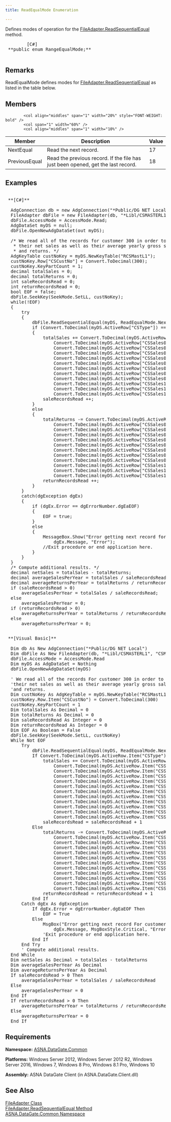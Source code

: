 ```yaml
---
title: ReadEqualMode Enumeration

---
```


Defines modes of operation for the [ FileAdapter.ReadSequentialEqual](file-adapter-class-read-sequential-equal-method.html) method.
<pre class="prettyprint">
        <span class="lang">[C#]</span>
 **public enum RangeEqualMode;** 
      </pre>


## Remarks

<span>ReadEqualMode</span> defines modes for [FileAdapter.ReadSequentialEqual](file-adapter-class-read-sequential-equal-method.html) as listed in the table below.
## Members


            <col align="middles" span="1" width="20%" style="FONT-WEIGHT: bold" />
            <col span="1" width="60%" />
            <col align="middles" span="1" width="10%" />

| Member | Description | Value |
| ---- | ---- | ---- |
| NextEqual | Read the next record. | 17 |
| PreviousEqual | Read the previous record. If the file has just been opened, get the last  								record. | 18 |



## Examples

<pre class="prettyprint">
        <span class="lang">
 **[C#]** 
        </span>
  AdgConnection db = new AdgConnection("*Public/DG NET Local");
  FileAdapter dbFile = new FileAdapter(db, "*Libl/CSMASTERL1", "CSMASTERL1");
  dbFile.AccessMode = AccessMode.Read;
  AdgDataSet myDS = null;
  dbFile.OpenNewAdgDataSet(out myDS);

  /* We read all of the records for customer 300 in order to get 
   * their net sales as well as their average yearly gross sales
   * and returns. */
  AdgKeyTable custNoKey = myDS.NewKeyTable("RCSMastL1");
  custNoKey.Row["CSCustNo"] = Convert.ToDecimal(300);
  custNoKey.KeyPartCount = 1;
  decimal totalSales = 0;
  decimal totalReturns = 0;
  int saleRecordsRead = 0;
  int returnRecordsRead = 0;
  bool EOF = false;
  dbFile.SeekKey(SeekMode.SetLL, custNoKey);
  while(!EOF)
  {
      try
      {
          dbFile.ReadSequentialEqual(myDS, ReadEqualMode.NextEqual, LockRequest.Read, custNoKey);
          if (Convert.ToDecimal(myDS.ActiveRow["CSType"]) == 1)
          {
              totalSales += Convert.ToDecimal(myDS.ActiveRow["CSSales01"]) + 
                  Convert.ToDecimal(myDS.ActiveRow["CSSales02"]) +
                  Convert.ToDecimal(myDS.ActiveRow["CSSales03"]) + 
                  Convert.ToDecimal(myDS.ActiveRow["CSSales04"]) +
                  Convert.ToDecimal(myDS.ActiveRow["CSSales05"]) + 
                  Convert.ToDecimal(myDS.ActiveRow["CSSales06"]) +
                  Convert.ToDecimal(myDS.ActiveRow["CSSales07"]) + 
                  Convert.ToDecimal(myDS.ActiveRow["CSSales08"]) +
                  Convert.ToDecimal(myDS.ActiveRow["CSSales09"]) + 
                  Convert.ToDecimal(myDS.ActiveRow["CSSales10"]) +
                  Convert.ToDecimal(myDS.ActiveRow["CSSales11"]) + 
                  Convert.ToDecimal(myDS.ActiveRow["CSSales12"]);
              saleRecordsRead ++;
          }
          else
          {
              totalReturns -= Convert.ToDecimal(myDS.ActiveRow["CSSales01"]) + 
                  Convert.ToDecimal(myDS.ActiveRow["CSSales02"]) +
                  Convert.ToDecimal(myDS.ActiveRow["CSSales03"]) + 
                  Convert.ToDecimal(myDS.ActiveRow["CSSales04"]) +
                  Convert.ToDecimal(myDS.ActiveRow["CSSales05"]) + 
                  Convert.ToDecimal(myDS.ActiveRow["CSSales06"]) +
                  Convert.ToDecimal(myDS.ActiveRow["CSSales07"]) + 
                  Convert.ToDecimal(myDS.ActiveRow["CSSales08"]) +
                  Convert.ToDecimal(myDS.ActiveRow["CSSales09"]) + 
                  Convert.ToDecimal(myDS.ActiveRow["CSSales10"]) +
                  Convert.ToDecimal(myDS.ActiveRow["CSSales11"]) + 
                  Convert.ToDecimal(myDS.ActiveRow["CSSales12"]);
              returnRecordsRead ++;
          }
      }
      catch(dgException dgEx)
      {
          if (dgEx.Error == dgErrorNumber.dgEaEOF)
          {
              EOF = true;
          }
          else
          {
              MessageBox.Show("Error getting next record for customer 300:" + 
                  dgEx.Message, "Error");
              //Exit procedure or end application here.
          }
      }
  }
  /* Compute additional results. */
  decimal netSales = totalSales - totalReturns;
  decimal averageSalesPerYear = totalSales / saleRecordsRead;
  decimal averageReturnsPerYear = totalReturns / returnRecordsRead;
  if (saleRecordsRead &gt; 0)
      averageSalesPerYear = totalSales / saleRecordsRead;
  else
      averageSalesPerYear = 0;
  if (returnRecordsRead &gt; 0)
      averageReturnsPerYear = totalReturns / returnRecordsRead;
  else
      averageReturnsPerYear = 0; </pre>
<pre class="prettyprint">
        <span class="lang">
 **[Visual Basic]** 
        </span>
  Dim db As New AdgConnection("*Public/DG NET Local")
  Dim dbFile As New FileAdapter(db, "*Libl/CSMASTERL1", "CSMASTERL1")
  dbFile.AccessMode = AccessMode.Read
  Dim myDS As AdgDataSet = Nothing
  dbFile.OpenNewAdgDataSet(myDS)

  ' We read all of the records For customer 300 in order to get 
  'their net sales as well as their average yearly gross sales
  'and returns. 
  Dim custNoKey As AdgKeyTable = myDS.NewKeyTable("RCSMastL1")
  custNoKey.Row.Item("CSCustNo") = Convert.ToDecimal(300)
  custNoKey.KeyPartCount = 1
  Dim totalSales As Decimal = 0
  Dim totalReturns As Decimal = 0
  Dim saleRecordsRead As Integer = 0
  Dim returnRecordsRead As Integer = 0
  Dim EOF As Boolean = False
  dbFile.SeekKey(SeekMode.SetLL, custNoKey)
  While Not EOF
      Try
          dbFile.ReadSequentialEqual(myDS, ReadEqualMode.NextEqual, LockRequest.Read, custNoKey)
          If Convert.ToDecimal(myDS.ActiveRow.Item("CSType")) = 1 Then
              totalSales += Convert.ToDecimal(myDS.ActiveRow.Item("CSSales01")) + _
                  Convert.ToDecimal(myDS.ActiveRow.Item("CSSales02")) + _
                  Convert.ToDecimal(myDS.ActiveRow.Item("CSSales03")) + _
                  Convert.ToDecimal(myDS.ActiveRow.Item("CSSales04")) + _
                  Convert.ToDecimal(myDS.ActiveRow.Item("CSSales05")) + _
                  Convert.ToDecimal(myDS.ActiveRow.Item("CSSales06")) + _
                  Convert.ToDecimal(myDS.ActiveRow.Item("CSSales07")) + _
                  Convert.ToDecimal(myDS.ActiveRow.Item("CSSales08")) + _
                  Convert.ToDecimal(myDS.ActiveRow.Item("CSSales09")) + _
                  Convert.ToDecimal(myDS.ActiveRow.Item("CSSales10")) + _
                  Convert.ToDecimal(myDS.ActiveRow.Item("CSSales11")) + _
                  Convert.ToDecimal(myDS.ActiveRow.Item("CSSales12"))
              saleRecordsRead = saleRecordsRead + 1
          Else
              totalReturns -= Convert.ToDecimal(myDS.ActiveRow.Item("CSSales01")) + _
                  Convert.ToDecimal(myDS.ActiveRow.Item("CSSales02")) + _
                  Convert.ToDecimal(myDS.ActiveRow.Item("CSSales03")) + _
                  Convert.ToDecimal(myDS.ActiveRow.Item("CSSales04")) + _
                  Convert.ToDecimal(myDS.ActiveRow.Item("CSSales05")) + _
                  Convert.ToDecimal(myDS.ActiveRow.Item("CSSales06")) + _
                  Convert.ToDecimal(myDS.ActiveRow.Item("CSSales07")) + _
                  Convert.ToDecimal(myDS.ActiveRow.Item("CSSales08")) + _
                  Convert.ToDecimal(myDS.ActiveRow.Item("CSSales09")) + _
                  Convert.ToDecimal(myDS.ActiveRow.Item("CSSales10")) + _
                  Convert.ToDecimal(myDS.ActiveRow.Item("CSSales11")) + _
                  Convert.ToDecimal(myDS.ActiveRow.Item("CSSales12"))
              returnRecordsRead = returnRecordsRead + 1
          End If
      Catch dgEx As dgException
          If dgEx.Error = dgErrorNumber.dgEaEOF Then
              EOF = True
          Else
              MsgBox("Error getting next record For customer 300:" &amp; _
                  dgEx.Message, MsgBoxStyle.Critical, "Error")
              'Exit procedure or end application here.
          End If
      End Try
      ' Compute additional results. 
  End While
  Dim netSales As Decimal = totalSales - totalReturns
  Dim averageSalesPerYear As Decimal
  Dim averageReturnsPerYear As Decimal
  If saleRecordsRead &gt; 0 Then
      averageSalesPerYear = totalSales / saleRecordsRead
  Else
      averageSalesPerYear = 0
  End If
  If returnRecordsRead &gt; 0 Then
      averageReturnsPerYear = totalReturns / returnRecordsRead
  Else
      averageReturnsPerYear = 0
  End If</pre>

## Requirements

**Namespace:** [ASNA.DataGate.Common](datagate-common-namespace.html) 

**Platforms:** Windows Server 2012, Windows Server 2012 R2, Windows Server 2016, Windows 7, Windows 8 Pro, Windows 8.1 Pro, Windows 10

**Assembly:** ASNA DataGate Client (in ASNA.DataGate.Client.dll)
## See Also


[FileAdapter Class](file-adapter-class.html)
      <br />
      [FileAdapter.ReadSequentialEqual 
					Method](file-adapter-class-read-sequential-equal-method.html) <br />[ASNA.DataGate.Common Namespace](datagate-common-namespace.html)

